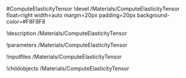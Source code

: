 <!-- MOOSE Object Documentation Stub: Remove this when content is added. -->
#ComputeElasticityTensor
!devel /Materials/ComputeElasticityTensor float=right width=auto margin=20px padding=20px background-color=#F8F8F8

!description /Materials/ComputeElasticityTensor

!parameters /Materials/ComputeElasticityTensor

!inputfiles /Materials/ComputeElasticityTensor

!childobjects /Materials/ComputeElasticityTensor
